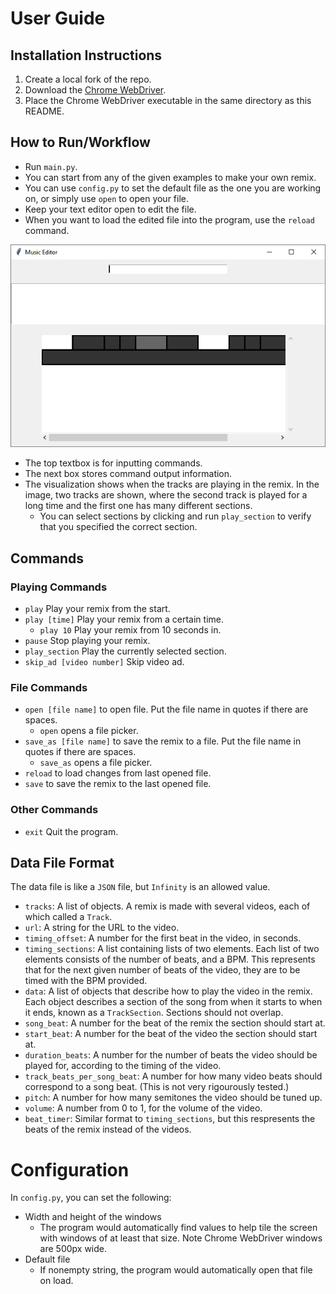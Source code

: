 # User Guide

## Installation Instructions

1. Create a local fork of the repo.
2. Download the [Chrome WebDriver](https://googlechromelabs.github.io/chrome-for-testing/).
3. Place the Chrome WebDriver executable in the same directory as this README.

## How to Run/Workflow

- Run `main.py`.
- You can start from any of the given examples to make your own remix.
- You can use `config.py` to set the default file as the one you are working on, or simply use `open` to open your file.
- Keep your text editor open to edit the file.
- When you want to load the edited file into the program, use the `reload` command.

![UI](images/ui.png)

- The top textbox is for inputting commands.
- The next box stores command output information.
- The visualization shows when the tracks are playing in the remix. In the image, two tracks are shown, where the second track is played for a long time and the first one has many different sections.
  - You can select sections by clicking and run `play_section` to verify that you specified the correct section.

## Commands

### Playing Commands
- `play` Play your remix from the start.
- `play [time]` Play your remix from a certain time.
  - `play 10` Play your remix from 10 seconds in.
- `pause` Stop playing your remix.
- `play_section` Play the currently selected section.
- `skip_ad [video number]` Skip video ad.

### File Commands
- `open [file name]` to open file. Put the file name in quotes if there are spaces.
  - `open` opens a file picker.
- `save_as [file name]` to save the remix to a file. Put the file name in quotes if there are spaces.
  - `save_as` opens a file picker.
- `reload` to load changes from last opened file.
- `save` to save the remix to the last opened file.

### Other Commands
- `exit` Quit the program.

## Data File Format

The data file is like a `JSON` file, but `Infinity` is an allowed value.
- `tracks`: A list of objects. A remix is made with several videos, each of which called a `Track`.
- `url`: A string for the URL to the video.
- `timing_offset`: A number for the first beat in the video, in seconds.
- `timing_sections`: A list containing lists of two elements. Each list of two elements consists of the number of beats, and a BPM. This represents that for the next given number of beats of the video, they are to be timed with the BPM provided.
- `data`: A list of objects that describe how to play the video in the remix. Each object describes a section of the song from when it starts to when it ends, known as a `TrackSection`. Sections should not overlap.
- `song_beat`: A number for the beat of the remix the section should start at.
- `start_beat`: A number for the beat of the video the section should start at.
- `duration_beats`: A number for the number of beats the video should be played for, according to the timing of the video.
- `track_beats_per_song_beat`: A number for how many video beats should correspond to a song beat. (This is not very rigourously tested.)
- `pitch`: A number for how many semitones the video should be tuned up.
- `volume`: A number from 0 to 1, for the volume of the video.
- `beat_timer`: Similar format to `timing_sections`, but this respresents the beats of the remix instead of the videos.

# Configuration

In `config.py`, you can set the following:
- Width and height of the windows
  - The program would automatically find values to help tile the screen with windows of at least that size. Note Chrome WebDriver windows are 500px wide.
- Default file
  - If nonempty string, the program would automatically open that file on load.